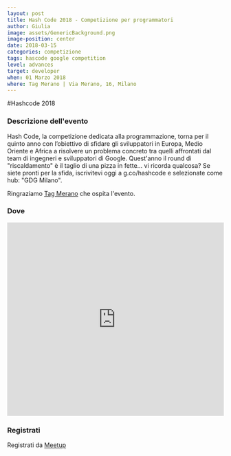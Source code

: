 ```yaml
---
layout: post
title: Hash Code 2018 - Competizione per programmatori
author: Giulia
image: assets/GenericBackground.png
image-position: center
date: 2018-03-15
categories: competizione
tags: hascode google competition
level: advances
target: developer
when: 01 Marzo 2018
where: Tag Merano | Via Merano, 16, Milano
---
```


#Hashcode 2018

### Descrizione dell'evento

Hash Code, la competizione dedicata alla programmazione, torna per il quinto anno con l’obiettivo di sfidare gli sviluppatori in Europa, Medio Oriente e Africa a risolvere un problema concreto tra quelli affrontati dal team di ingegneri e sviluppatori di Google.
Quest'anno il round di "riscaldamento" è il taglio di una pizza  in fette... vi ricorda qualcosa? Se siete pronti per la sfida, iscrivitevi oggi a g.co/hashcode e selezionate come hub: "GDG Milano".

<p>Ringraziamo <a title="Tag Merano" href="https://milano-merano.talentgarden.org/en/" target="_blank">Tag Merano</a>&nbsp;che ospita l'evento.</p>

### Dove

<iframe src="https://www.google.com/maps/embed?pb=!1m14!1m8!1m3!1d5593.266267066873!2d9.221348!3d45.497332!3m2!1i1024!2i768!4f13.1!3m3!1m2!1s0x0%3A0xd2ec0047ea24ab80!2sTalent+Garden+Milano!5e0!3m2!1sit!2sit!4v1518098146639" width="100%" height="450" frameborder="0" style="border:0" allowfullscreen></iframe>

### Registrati

<div style="width:100%; text-align:left;">Registrati da <a href="https://www.meetup.com/GDG-Milano/events/247224122">Meetup</a></div>
